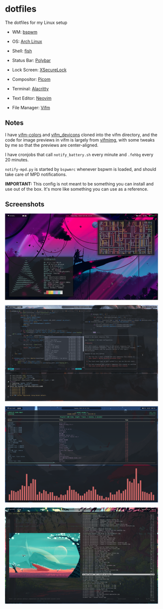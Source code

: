 # dotfiles
The dotfiles for my Linux setup

+ WM: [bspwm](https://github.com/baskerville/bspwm)

+ OS: [Arch Linux](https://www.archlinux.org)

+ Shell: [fish](https://fishshell.com)

+ Status Bar: [Polybar](https://github.com/jaagr/polybar)

+ Lock Screen: [XSecureLock](https://github.com/google/xsecurelock)

+ Compositor: [Picom](https://github.com/yshui/picom)

+ Terminal: [Alacritty](https://github.com/alacritty/alacritty)

+ Text Editor: [Neovim](https://neovim.io)

+ File Manager: [Vifm](https://vifm.info/)

## Notes
I have [vifm-colors](https://github.com/vifm/vifm-colors/) and
[vifm_devicons](https://github.com/cirala/vifm_devicons) cloned into the vifm
directory, and the code for image previews in vifm is largely from
[vifmimg](https://github.com/cirala/vifmimg), with some tweaks by me so that the
previews are center-aligned.

I have cronjobs that call `notify_battery.sh` every minute and `.fehbg` every 20 minutes.

`notify-mpd.py` is started by `bspwmrc` whenever bspwm is loaded, and should take
care of MPD notifications.

**IMPORTANT:** This config is not meant to be something you can install and use out of the box. It's more like
something you can use as a reference.

## Screenshots

![neofetch and pipes.sh](./screenshots/neofetch.png)

![neovim](./screenshots/neovim.png)

![ncmpcpp and cava](./screenshots/music.png)

![vifm with image preview](./screenshots/vifm.png)
